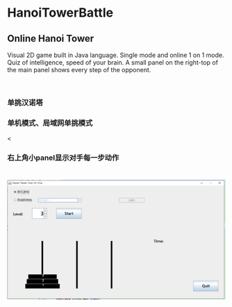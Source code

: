 # HanoiTowerBattle


<h2>Online Hanoi Tower</h2>


Visual 2D game built in Java language.
Single mode and online 1 on 1 mode.
Quiz of intelligence, speed of your brain.
A small panel on the right-top of the main panel shows every step of the opponent.

<br>

<h3>单挑汉诺塔</h3>
<h3>单机模式、局域网单挑模式</h3><
<h3>右上角小panel显示对手每一步动作</h3>

<h1 align="center">
	<img src="hanoi.png"/>
</h1>
